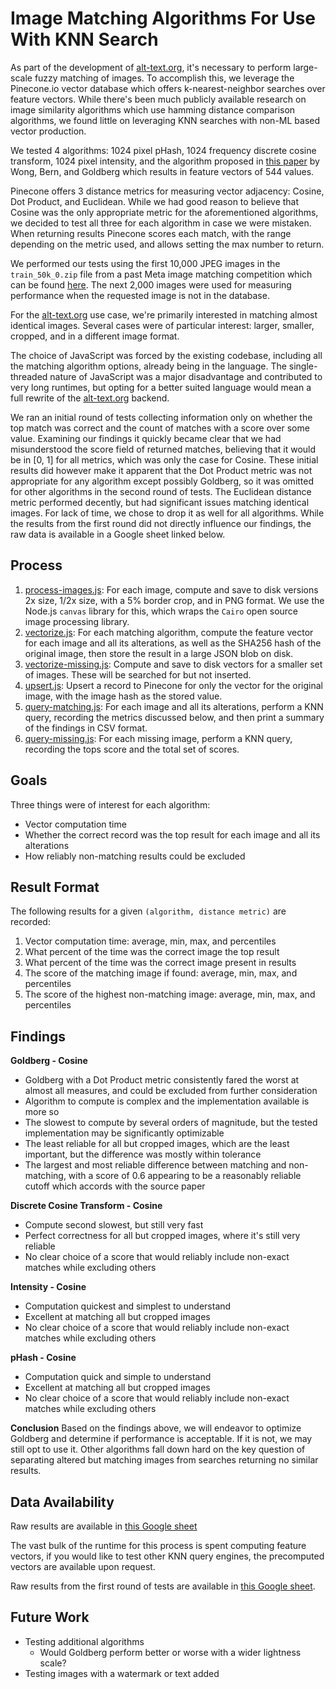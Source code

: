 Image Matching Algorithms For Use With KNN Search
=================================================

As part of the development of [alt-text.org](https://alt-text.org), it's necessary to perform large-scale
fuzzy matching of images. To accomplish this, we leverage the Pinecone.io
vector database which offers k-nearest-neighbor searches over feature vectors.
While there's been much publicly available research on image similarity algorithms
which use hamming distance comparison algorithms, we found little on leveraging 
KNN searches with non-ML based vector production.

We tested 4 algorithms: 1024 pixel pHash, 1024 frequency discrete cosine transform,
1024 pixel intensity, and the algorithm proposed in 
[this paper](https://citeseerx.ist.psu.edu/viewdoc/download?doi=10.1.1.104.2585&rep=rep1&type=pdf)
by Wong, Bern, and Goldberg which results in feature vectors of 544 values.

Pinecone offers 3 distance metrics for measuring vector adjacency: Cosine, Dot Product,
and Euclidean. While we had good reason to believe that Cosine was the only appropriate
metric for the aforementioned algorithms, we decided to test all three for each
algorithm in case we were mistaken. When returning results Pinecone scores each match, with the range depending
on the metric used, and allows setting the max number to return.

We performed our tests using the first 10,000 JPEG images in the `train_50k_0.zip` file from a
past Meta image matching competition which can be found
[here](https://ai.facebook.com/datasets/disc21-downloads/). The next 2,000 images were used for measuring performance
when the requested image is not in the database.

For the [alt-text.org](https://alt-text.org) use case, we're primarily interested in matching
almost identical images. Several cases were of particular interest: larger, smaller, cropped,
and in a different image format.

The choice of JavaScript was forced by the existing codebase, including all the matching algorithm options,
already being in the language. The single-threaded nature of JavaScript was a major disadvantage and contributed
to very long runtimes, but opting for a better suited language would mean a full rewrite of the 
[alt-text.org](https://alt-text.org) backend.

We ran an initial round of tests collecting information only on whether the top match was correct and the count of 
matches with a score over some value. Examining our findings it quickly became clear that we had misunderstood the 
score field of returned matches, believing that it would be in [0, 1] for all metrics, which was only the case for
Cosine. These initial results did however make it apparent that the Dot Product metric was not appropriate for any 
algorithm except possibly Goldberg,  so it was omitted for other algorithms in the second round of tests. The Euclidean
distance metric performed decently, but had significant issues matching identical images. For lack of time, we chose to
drop it as well for all algorithms. While the results from the first round did not directly influence our findings, 
the raw data is available in a Google sheet linked below.


Process
-------

1. [process-images.js](process-images.js): For each image, compute and save to disk versions 2x size, 1/2x size,
   with a 5% border crop, and in PNG format. We use the Node.js `canvas` library for this, which wraps 
   the `Cairo` open source image processing library.
2. [vectorize.js](vectorize.js): For each matching algorithm, compute the feature vector for each image and
   all its alterations, as well as the SHA256 hash of the original image, then store the result in a large JSON 
   blob on disk.
3. [vectorize-missing.js](vectorize-missing.js): Compute and save to disk vectors for a smaller set of images. These 
   will be searched for but not inserted.
4. [upsert.js](upsert.js): Upsert a record to Pinecone for only the vector for the original image, with the image hash
   as the stored value.
5. [query-matching.js](query-matching.js): For each image and all its alterations, perform a KNN query, recording
   the metrics discussed below, and then print a summary of the findings in CSV format.
6. [query-missing.js](query-missing.js): For each missing image, perform a KNN query, recording the tops score and the
   total set of scores.


Goals
-----

Three things were of interest for each algorithm:

- Vector computation time 
- Whether the correct record was the top result for each image and all its alterations
- How reliably non-matching results could be excluded


Result Format
-------------

The following results for a given `(algorithm, distance metric)` are recorded:

1. Vector computation time: average, min, max, and percentiles
2. What percent of the time was the correct image the top result
3. What percent of the time was the correct image present in results
4. The score of the matching image if found: average, min, max, and percentiles
5. The score of the highest non-matching image: average, min, max, and percentiles

Findings
--------

**Goldberg - Cosine**
- Goldberg with a Dot Product metric consistently fared the worst at almost all measures, and could be excluded
  from further consideration
- Algorithm to compute is complex and the implementation available is more so
- The slowest to compute by several orders of magnitude, but the tested implementation may be significantly optimizable
- The least reliable for all but cropped images, which are the least important, but the difference was 
  mostly within tolerance
- The largest and most reliable difference between matching and non-matching, with a score of 0.6 appearing to be a
  reasonably reliable cutoff which accords with the source paper

**Discrete Cosine Transform - Cosine**
- Compute second slowest, but still very fast
- Perfect correctness for all but cropped images, where it's still very reliable
- No clear choice of a score that would reliably include non-exact matches while excluding others

**Intensity - Cosine**
- Computation quickest and simplest to understand
- Excellent at matching all but cropped images
- No clear choice of a score that would reliably include non-exact matches while excluding others

**pHash - Cosine**
- Computation quick and simple to understand
- Excellent at matching all but cropped images
- No clear choice of a score that would reliably include non-exact matches while excluding others

**Conclusion**
Based on the findings above, we will endeavor to optimize Goldberg and determine if performance is acceptable. If it is
not, we may still opt to use it. Other algorithms fall down hard on the key question of separating altered but matching 
images from searches returning no similar results.

Data Availability
-----------------

Raw results are available in
[this Google sheet](https://docs.google.com/spreadsheets/d/12rxQ4aJhzthBLZ1Z9JEANVloY3u8_rjWPbfIHfQz3Ms/edit?usp=sharing)

The vast bulk of the runtime for this process is spent computing feature vectors, if you would like to test other KNN
query engines, the precomputed vectors are available upon request.

Raw results from the first round of tests are available in
[this Google sheet](https://docs.google.com/spreadsheets/d/1Q2TXNwPgB-awFmWzeXYXX21OUVjkt0BU0ldPdtRdxTo/edit?usp=sharing).


Future Work
-----------

- Testing additional algorithms
  - Would Goldberg perform better or worse with a wider lightness scale? 
- Testing images with a watermark or text added
